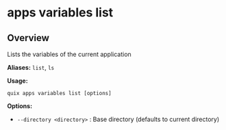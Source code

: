 # apps variables list

## Overview

Lists the variables of the current application

**Aliases:** `list`, `ls`

**Usage:**

```
quix apps variables list [options]
```

**Options:**

- `--directory <directory>` : Base directory (defaults to current directory)

